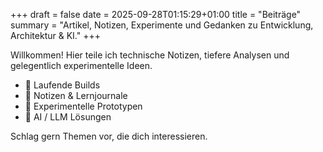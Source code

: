 +++
draft = false
date = 2025-09-28T01:15:29+01:00
title = "Beiträge"
summary = "Artikel, Notizen, Experimente und Gedanken zu Entwicklung, Architektur & KI."
+++

Willkommen! Hier teile ich technische Notizen, tiefere Analysen und gelegentlich experimentelle Ideen.

- 🚧 Laufende Builds
- 📓 Notizen & Lernjournale
- 🧪 Experimentelle Prototypen
- 🤖 AI / LLM Lösungen

Schlag gern Themen vor, die dich interessieren.
